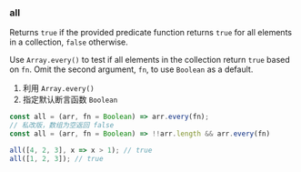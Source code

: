 ### all

Returns `true` if the provided predicate function returns `true` for all elements in a collection, `false` otherwise.

Use `Array.every()` to test if all elements in the collection return `true` based on `fn`.
Omit the second argument, `fn`, to use `Boolean` as a default.

1. 利用 `Array.every()`
2. 指定默认断言函数 `Boolean`

```js
const all = (arr, fn = Boolean) => arr.every(fn);
// 私改版，数组为空返回 false
const all = (arr, fn = Boolean) => !!arr.length && arr.every(fn)
```

```js
all([4, 2, 3], x => x > 1); // true
all([1, 2, 3]); // true
```
